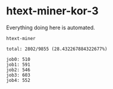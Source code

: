 # htext-miner-kor-3

Everything doing here is automated.

```
htext-miner

total: 2802/9855 (28.432267884322677%)

job0: 510
job1: 591
job2: 546
job3: 603
job4: 552
```